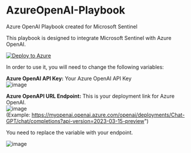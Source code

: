 # AzureOpenAI-Playbook
Azure OpenAI Playbook created for Microsoft Sentinel

This playbook is designed to integrate Microsoft Sentinel with Azure OpenAI.

[![Deploy to Azure](https://aka.ms/deploytoazurebutton)](https://portal.azure.com/#create/Microsoft.Template/uri/https%3A%2F%2Fraw.githubusercontent.com%2Fml58158%2FAzureOpenAI-Playbook%2Fmain%2Fazuredeploy.json)

In order to use it, you will need to change the following variables:

<b>Azure OpenAI API Key:</b> Your Azure OpenAI API Key<br>
![image](https://github.com/ml58158/AzureOpenAI-Playbook/assets/11156002/284542ec-2e90-4f40-b9bd-db67f4a8181c)


<b>Azure OpenAPI URL Endpoint:</b> This is your deployment link for Azure OpenAI.<br>
![image](https://github.com/ml58158/AzureOpenAI-Playbook/assets/11156002/83e6b402-f5a4-4eef-9c46-8771ec25b170) <br>
(Example: https://myopenai.openai.azure.com/openai/deployments/Chat-GPT/chat/completions?api-version=2023-03-15-preview")

You need to replace the <myopenai> variable with your endpoint. 

![image](https://github.com/ml58158/AzureOpenAI-Playbook/assets/11156002/ee7f7cf0-4b97-42b4-8d46-1dc2ee04a371)

                            

